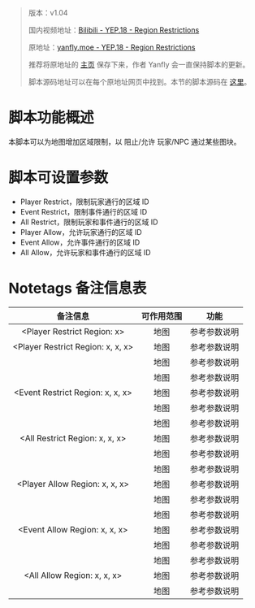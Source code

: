 > 版本：v1.04
>
> 国内视频地址：[Bilibili - YEP.18 - Region Restrictions](https://www.bilibili.com/video/av3174787/#page=23)
>
> 原地址：[yanfly.moe - YEP.18 - Region Restrictions](http://yanfly.moe/2015/10/20/yep-18-region-restrictions/)
> 
> 推荐将原地址的 [主页](http://yanfly.moe/yep/) 保存下来，作者 Yanfly 会一直保持脚本的更新。
> 
> 脚本源码地址可以在每个原地址网页中找到。本节的脚本源码在 [这里](https://www.dropbox.com/s/b2uflf52hvex6ol/YEP_RegionRestrictions.js?dl=0)。

# 脚本功能概述

本脚本可以为地图增加区域限制，以 阻止/允许 玩家/NPC 通过某些图块。

# 脚本可设置参数

- Player Restrict，限制玩家通行的区域 ID
- Event Restrict，限制事件通行的区域 ID
- All Restrict，限制玩家和事件通行的区域 ID
- Player Allow，允许玩家通行的区域 ID
- Event Allow，允许事件通行的区域 ID
- All Allow，允许玩家和事件通行的区域 ID

# Notetags 备注信息表

备注信息|可作用范围|功能
:-:|:-:|:-:
&lt;Player Restrict Region: x>|地图|参考参数说明
<Player Restrict Region: x, x, x>|地图|参考参数说明
<Player Restrict Region: x to y>|地图|参考参数说明
<Event Restrict Region: x>|地图|参考参数说明
<Event Restrict Region: x, x, x>|地图|参考参数说明
<Event Restrict Region: x to y>|地图|参考参数说明
<All Restrict Region: x>|地图|参考参数说明
<All Restrict Region: x, x, x>|地图|参考参数说明
<All Restrict Region: x to y>|地图|参考参数说明
<Player Allow Region: x>|地图|参考参数说明
<Player Allow Region: x, x, x>|地图|参考参数说明
<Player Allow Region: x to y>|地图|参考参数说明
<Event Allow Region: x>|地图|参考参数说明
<Event Allow Region: x, x, x>|地图|参考参数说明
<Event Allow Region: x to y>|地图|参考参数说明
<All Allow Region: x>|地图|参考参数说明
<All Allow Region: x, x, x>|地图|参考参数说明
<All Allow Region: x to y>|地图|参考参数说明
